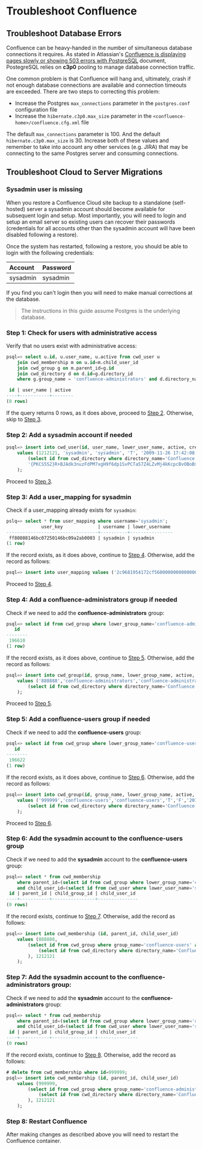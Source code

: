 # Troubleshoot Confluence

## Troubleshoot Database Errors

Confluence can be heavy-handed in the number of simultaneous database connections it requires. As stated in Atlassian's
[Confluence is displaying pages slowly or showing 503 errors with PostgreSQL](https://confluence.atlassian.com/confkb/confluence-is-displaying-pages-slowly-or-showing-503-errors-with-postgresql-779301245.html)
document, PostegreSQL relies on __c3p0__ pooling to manage database connection traffic.

One common problem is that Confluence will hang and, ultimately, crash if not enough database connections are available
and connection timeouts are exceeded. There are two steps to correcting this problem:

- Increase the Postgres `max_connections` parameter in the `postgres.conf` configuration file
- Increase the `hibernate.c3p0.max_size` parameter in the `<confluence-home>/confluence.cfg.xml` file

The default `max_connections` parameter is 100. And the default `hibernate.c3p0.max_size` is 30. Increase both of these
values and remember to take into account any other services (e.g. JIRA) that may be connecting to the same Postgres
server and consuming connections.

## Troubleshoot Cloud to Server Migrations

### Sysadmin user is missing

When you restore a Confluence Cloud site backup to a standalone (self-hosted) server a sysadmin account should become
available for subsequent login and setup. Most importantly, you will need to login and setup an email server so existing
users can recover their passwords (credentials for all accounts other than the sysadmin account will have been disabled
following a restore).

Once the system has restarted, following a restore, you should be able to login with the following credentials:

| Account  | Password |
|:-------- |:---------|
| sysadmin | sysadmin |

If you find you can't login then you will need to make manual corrections at the database.

> The instructions in this guide assume Postgres is the underlying database.

<a name="step-1"></a>

### Step 1: Check for users with administrative access
Verify that no users exist with administrative access:


```sql
psql=> select u.id, u.user_name, u.active from cwd_user u
    join cwd_membership m on u.id=m.child_user_id
    join cwd_group g on m.parent_id=g.id
    join cwd_directory d on d.id=g.directory_id
    where g.group_name = 'confluence-administrators' and d.directory_name='Confluence Internal Directory';

 id | user_name | active
----+-----------+--------
(0 rows)
```

If the query returns 0 rows, as it does above, proceed to [Step 2](#step-2). Otherwise, skip to [Step 3](#step-3).

<a name="step-2"></a>

### Step 2: Add a sysadmin account if needed

```sql
psql=> insert into cwd_user(id, user_name, lower_user_name, active, created_date, updated_date, first_name, lower_first_name, last_name, lower_last_name, display_name, lower_display_name, email_address, lower_email_address, directory_id, credential)
    values (1212121, 'sysadmin', 'sysadmin', 'T', '2009-11-26 17:42:08', '2009-11-26 17:42:08', 'System', 'system', 'Administrator', 'administrator', 'System Administrator', 'system administrator', 'sysadmin@localhost', 'sysadmin@localhost',
        (select id from cwd_directory where directory_name='Confluence Internal Directory'),
        '{PKCS5S2}R+BJAdk3nuzFdPM7xgH9f6dp1SvPCTa57Z4LZvMj4kKcpcBvOBoBsW5rMs/xoydN'
    );
```

Proceed to [Step 3](#step-3).

<a name="step-3"></a>

### Step 3: Add a user_mapping for sysadmin

Check if a user_mapping already exists for `sysadmin`:

```sql
pslq=> select * from user_mapping where username='sysadmin';
             user_key             | username | lower_username
----------------------------------+----------+----------------
 ff80808146bc07250146bc09a2ab0003 | sysadmin | sysadmin
(1 row)
```

If the record exists, as it does above, continue to [Step 4](#step-4). Otherwise,
add the record as follows:

```sql
psql=> insert into user_mapping values ('2c9681954172cf560000000000000001', 'sysadmin', 'sysadmin');
```

Proceed to [Step 4](#step-4).

<a name="step-4"></a>

### Step 4: Add a confluence-administrators group if needed

Check if we need to add the __confluence-administrators__ group:

```sql
psql=> select id from cwd_group where lower_group_name='confluence-administrators';
   id
--------
 196610
(1 row)
```

If the record exists, as it does above, continue to [Step 5](#step-5). Otherwise,
add the record as follows:

```sql
psql=> insert into cwd_group(id, group_name, lower_group_name, active, local, created_date, updated_date, description, group_type, directory_id)
    values ('888888','confluence-administrators','confluence-administrators','T','F','2011-03-21 12:20:29','2011-03-21 12:20:29',NULL,'GROUP',
        (select id from cwd_directory where directory_name='Confluence Internal Directory')
    );
```

Proceed to [Step 5](#step-5).

<a name="step-5"></a>

### Step 5: Add a confluence-users group if needed

Check if we need to add the __confluence-users__ group:

```sql
psql=> select id from cwd_group where lower_group_name='confluence-users' and directory_id='1';
   id
--------
 196622
(1 row)
```

If the record exists, as it does above, continue to [Step 6](#step-6). Otherwise,
add the record as follows:

```sql
psql=> insert into cwd_group(id, group_name, lower_group_name, active, local, created_date, updated_date, description, group_type, directory_id)
    values ('999999','confluence-users','confluence-users','T','F','2011-03-21 12:20:29','2011-03-21 12:20:29',NULL,'GROUP',
        (select id from cwd_directory where directory_name='Confluence Internal Directory')
    );
```

Proceed to [Step 6](#step-6).

<a name="step-6"></a>

### Step 6: Add the sysadmin account to the confluence-users group

Check if we need to add the __sysadmin__ account to the __confluence-users__ group:

```sql
psql=> select * from cwd_membership
    where parent_id=(select id from cwd_group where lower_group_name='confluence-users')
    and child_user_id=(select id from cwd_user where lower_user_name='sysadmin');
 id | parent_id | child_group_id | child_user_id
----+-----------+----------------+---------------
(0 rows)
```

If the record exists, continue to [Step 7](#step-7). Otherwise, add the record as follows:

```sql
psql=> insert into cwd_membership (id, parent_id, child_user_id)
    values (888888,
        (select id from cwd_group where group_name='confluence-users' and directory_id=
            (select id from cwd_directory where directory_name='Confluence Internal Directory')
        ), 1212121
    );
```

### Step 7: Add the sysadmin account to the confluence-administrators group:

Check if we need to add the __sysadmin__ account to the __confluence-administrators__ group:

```sql
psql=> select * from cwd_membership
    where parent_id=(select id from cwd_group where lower_group_name='confluence-administrators')
    and child_user_id=(select id from cwd_user where lower_user_name='sysadmin');
 id | parent_id | child_group_id | child_user_id
----+-----------+----------------+---------------
(0 rows)
```

If the record exists, continue to [Step 8](#step-8). Otherwise, add the record as follows:

```sql
# delete from cwd_membership where id=999999;
psql=> insert into cwd_membership (id, parent_id, child_user_id)
    values (999999,
        (select id from cwd_group where group_name='confluence-administrators' and directory_id=
            (select id from cwd_directory where directory_name='Confluence Internal Directory')
        ), 1212121
    );
```

<a name="step-8"></a>

### Step 8: Restart Confluence

After making changes as described above you will need to restart the Confluence container.
